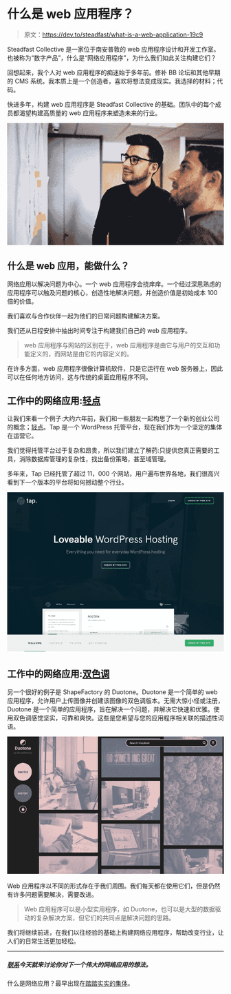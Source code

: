 # 什么是 web 应用程序？

> 原文：<https://dev.to/steadfast/what-is-a-web-application-19c9>

Steadfast Collective 是一家位于南安普敦的 web 应用程序设计和开发工作室。也被称为“数字产品”，什么是“网络应用程序”，为什么我们如此关注构建它们？

回想起来，我个人对 web 应用程序的痴迷始于多年前。修补 BB 论坛和其他早期的 CMS 系统。我本质上是一个创造者，喜欢将想法变成现实。我选择的材料；代码。

快进多年，构建 web 应用程序是 Steadfast Collective 的基础。团队中的每个成员都渴望构建高质量的 web 应用程序来塑造未来的行业。

[![What is a web application?](img/cf5c5c7603181b58d41fbe74ee826ceb.png)](https://res.cloudinary.com/practicaldev/image/fetch/s--wfmh0Jt0--/c_limit%2Cf_auto%2Cfl_progressive%2Cq_auto%2Cw_880/https://steadfastcollective.com/app/uploads/2019/04/Steadfast2019-46.jpg)

## 什么是 web 应用，能做什么？

网络应用以解决问题为中心。一个 web 应用程序会挠痒痒。一个经过深思熟虑的应用程序可以触及问题的核心，创造性地解决问题，并创造价值是初始成本 100 倍的价值。

我们喜欢与合作伙伴一起为他们的日常问题构建解决方案。

我们还从日程安排中抽出时间专注于构建我们自己的 web 应用程序。

> web 应用程序与网站的区别在于，web 应用程序是由它与用户的交互和功能定义的，而网站是由它的内容定义的。

在许多方面，web 应用程序很像计算机软件，只是它运行在 web 服务器上，因此可以在任何地方访问，这与传统的桌面应用程序不同。

## 工作中的网络应用:[轻点](https://thisistap.com/)

让我们来看一个例子:大约六年前，我们和一些朋友一起构思了一个新的创业公司的概念；[轻点](https://thisistap.com/)。Tap 是一个 WordPress 托管平台，现在我们作为一个坚定的集体在运营它。

我们觉得托管平台过于复杂和昂贵，所以我们建立了解药:只提供您真正需要的工具，消除数据库管理的复杂性，找出备份策略，甚至域管理。

多年来，Tap 已经托管了超过 11，000 个网站，用户遍布世界各地，我们很高兴看到下一个版本的平台将如何撼动整个行业。

[![Web application at work: Tap WordPress Hosting](img/f0760510c1c22a4ddcff881a197a995f.png)](https://res.cloudinary.com/practicaldev/image/fetch/s--EhQqtgS8--/c_limit%2Cf_auto%2Cfl_progressive%2Cq_auto%2Cw_880/https://steadfastcollective.com/app/uploads/2019/04/Screen-Shot-2019-04-18-at-10.31.52.png)

## 工作中的网络应用:[双色调](https://duotone.shapefactory.co)

另一个很好的例子是 ShapeFactory 的 Duotone。Duotone 是一个简单的 web 应用程序，允许用户上传图像并创建该图像的双色调版本。无需大惊小怪或注册，Duotone 是一个简单的应用程序，旨在解决一个问题，并解决它快速和优雅。使用双色调感觉坚实，可靠和爽快。这些是您希望与您的应用程序相关联的描述性词语。

[![Web applications at work: Duotone](img/38b1ea9b428dbca89775fb9a6bebb4ff.png)](https://res.cloudinary.com/practicaldev/image/fetch/s--NVenkaAl--/c_limit%2Cf_auto%2Cfl_progressive%2Cq_auto%2Cw_880/https://steadfastcollective.com/app/uploads/2019/04/Screen-Shot-2019-04-18-at-10.39.09.png)

Web 应用程序以不同的形式存在于我们周围。我们每天都在使用它们，但是仍然有许多问题需要解决，需要改进。

> Web 应用程序可以是小型实用程序，如 Duotone，也可以是大型的数据驱动的复杂解决方案，但它们的共同点是解决问题的思路。

我们将继续前进，在我们以往经验的基础上构建网络应用程序，帮助改变行业，让人们的日常生活更加轻松。

* * *

##### [联系](https://steadfastcollective.com/contact/)今天就来讨论你对下一个伟大的网络应用的想法。

什么是网络应用？最早出现在[踏踏实实的集体](https://steadfastcollective.com)。